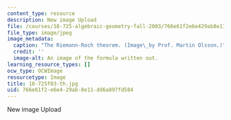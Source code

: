 ```yaml
---
content_type: resource
description: New image Upload
file: /courses/18-725-algebraic-geometry-fall-2003/766e61f2e6e429ab8e11dd6a897fd584_18-725f03-th.jpg
file_type: image/jpeg
image_metadata:
  caption: "The Riemann-Roch theorem. (Image\_by Prof. Martin Olsson.)"
  credit: ''
  image-alt: An image of the formula written out.
learning_resource_types: []
ocw_type: OCWImage
resourcetype: Image
title: 18-725f03-th.jpg
uid: 766e61f2-e6e4-29ab-8e11-dd6a897fd584
---
```

New image Upload

